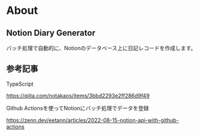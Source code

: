 # About
## Notion Diary Generator
バッチ処理で自動的に、Notionのデータベース上に日記レコードを作成します。

## 参考記事
TypeScript

https://qiita.com/notakaos/items/3bbd2293e2ff286d9f49

Github Actionsを使ってNotionにバッチ処理でデータを登録

https://zenn.dev/eetann/articles/2022-08-15-notion-api-with-github-actions
